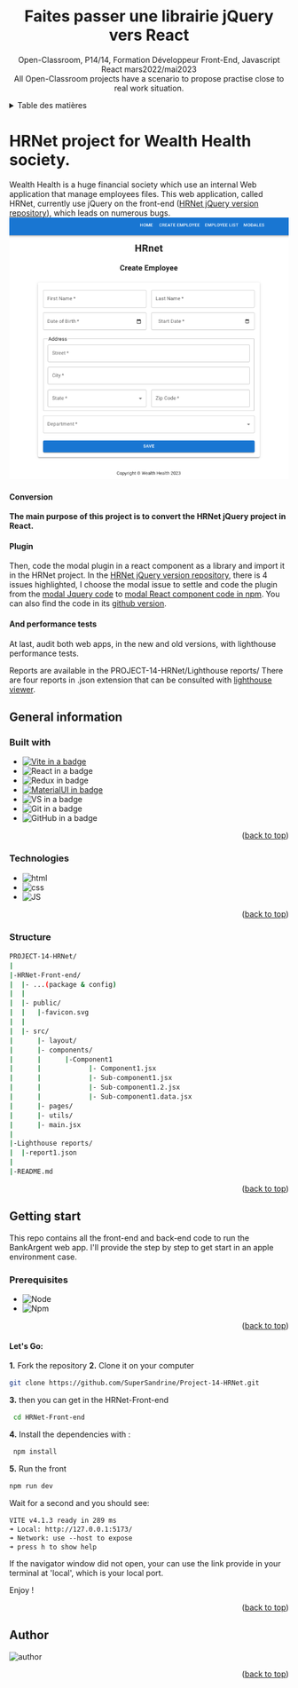 <a name="readme-top"></a>
<div align="center">
  <h1 align="center">Faites passer une librairie jQuery vers React</h1>

  <p align="center">
    Open-Classroom, P14/14, Formation Développeur Front-End, Javascript React mars2022/mai2023
    <br />
    All Open-Classroom projects have a scenario to propose practise close to real work situation.
  </p>
</div>

<details>
  <summary>Table des matières</summary>
  <ol>
    <li><a href="# HRNet project for Wealth Health society">  HRNet project for Wealth Health society: scenario</a>
    <ul>
      <li><a href="#Conversion">Conversion</a></li>
      <li><a href="#Plugin">Plugin</a></li>
      <li><a href="#And performance tests">And performance tests</a></li>
    </ul></li>
    <li><a href="#General-information">General information</a>
    <ul>
        <li><a href="#Built-with">Built with</a></li>
        <li><a href="#Technologies">Technologies</a></li>
        <li><a href="#Structure">Structure</a></li>
      </ul></li>
      <li><a href="#Getting-start">Getting start</a>
      <ul>
        <li><a href="#Prerequisites">Prerequisites</a></li>
        <li><a href="#Database">Database</a></li>
        <li><a href="#Back-end">Back-end</a></li>
        <li><a href="#Front-end">Front-end</a></li>
      </ul></li>
      <li><a href="#Author">Author</a></li>
  </ol>
</details>

# HRNet project for Wealth Health society.

Wealth Health is a huge financial society which use an internal Web application that manage employees files.
This web application, called HRNet, currently use jQuery on the front-end ([HRNet jQuery version repository](https://github.com/OpenClassrooms-Student-Center/P12_Front-end)), which leads on numerous bugs.
[![HRNet Screen Shot][product-screenshot]](https://project-14-hr-net.vercel.app/#/employee/create)


#### Conversion
**The main purpose of this project is to convert the HRNet jQuery project in React.**
#### Plugin
Then, code the modal plugin in a react component as a library and import it in the HRNet project.
In the [HRNet jQuery version repository](https://github.com/OpenClassrooms-Student-Center/P12_Front-end), there is 4 issues highlighted, I choose the modal issue to settle and code the plugin from the [modal Jquery code](https://github.com/kylefox/jquery-modal) to [modal React component code in npm](https://www.npmjs.com/package/react-modal-tuv39). You can also find the code in its [github version](https://github.com/SuperSandrine/Project-14-HRNet-plugin/blob/main/README.md).

#### And performance tests
At last, audit both web apps, in the new and old versions, with lighthouse performance tests.

Reports are available in the PROJECT-14-HRNet/Lighthouse reports/
There are four reports in .json extension that can be consulted with [lighthouse viewer](https://googlechrome.github.io/lighthouse/viewer/).

## General information

### Built with

- [![Vite in a badge][ViteBadge]](https://vitejs.dev/)
- ![React in a badge][ReactBadge]
- ![Redux in badge][ReduxBadge]
- [![MaterialUI in badge][MaterialUIBadge]](https://v4.mui.com/fr/getting-started/installation/)
- ![ VS in a badge][VisualStudioBadge]
- ![ Git in a badge][GitBadge]
- ![ GitHub in a badge][GitHubBadge]

<p align="right">(<a href="#readme-top">back to top</a>)</p>

### Technologies

- ![html][HtmlBadge]
- ![css][CssBadge]
- ![JS][JsBadge]
<p align="right">(<a href="#readme-top">back to top</a>)</p>

### Structure

```bash
PROJECT-14-HRNet/
|
|-HRNet-Front-end/
|  |- ...(package & config)
|  |
|  |- public/
|  |   |-favicon.svg
|  |
|  |- src/
|      |- layout/
|      |- components/
|      |      |-Component1
|      |            |- Component1.jsx
|      |            |- Sub-component1.jsx
|      |            |- Sub-component1.2.jsx
|      |            |- Sub-component1.data.jsx
|      |- pages/
|      |- utils/
|      |- main.jsx
|
|-Lighthouse reports/
|  |-report1.json
|
|-README.md 
```

<p align="right">(<a href="#readme-top">back to top</a>)</p>

## Getting start

This repo contains all the front-end and back-end code to run the BankArgent web app. 
I'll provide the step by step to get start in an apple environment case.


### Prerequisites

- ![Node][NodeBadge]
- ![Npm][NpmBadge]

<p align="right">(<a href="#readme-top">back to top</a>)</p> 

#### Let's Go:
**1.** Fork the repository
**2.** Clone it on your computer
```sh
git clone https://github.com/SuperSandrine/Project-14-HRNet.git
```

**3.** then you can get in the HRNet-Front-end
```sh
 cd HRNet-Front-end
```

**4.** Install the dependencies with :
```sh
 npm install
```

**5.** Run the front
```sh
npm run dev
```

Wait for a second and you should see:

```console
VITE v4.1.3 ready in 289 ms
➜ Local: http://127.0.0.1:5173/
➜ Network: use --host to expose
➜ press h to show help
```

If the navigator window did not open, your can use the link provide in your terminal at 'local', which is your local port.


Enjoy !

<p align="right">(<a href="#readme-top">back to top</a>)</p>

## Author

![author][MeBadge]

<p align="right">(<a href="#readme-top">back to top</a>)</p>

<!-- MARKDOWN LINKS & IMAGES -->

[MeBadge]: https://img.shields.io/badge/Author-Sandrine%20Mestas-blue?style=for-the-badge
[JsBadge]: https://img.shields.io/badge/Language-JavaScript-yellow
[CssBadge]: https://img.shields.io/badge/Language-css-blue
[HtmlBadge]: https://img.shields.io/badge/Language-html-orange
[ReactBadge]: https://img.shields.io/badge/Library-React-mediumaquamarine
[ReduxBadge]: https://img.shields.io/badge/Library-Redux-blueviolet
[MaterialUIBadge]: https://img.shields.io/badge/Library-MaterialUI-dodgerblue
[VisualStudioBadge]: https://img.shields.io/badge/IDE-VisualStudio-steelblue
[ViteBadge]: https://img.shields.io/badge/Frontend%20Tooling-Vite-orchid
[GitBadge]: https://img.shields.io/badge/Versionning-Git-orangered
[GitHubBadge]: https://img.shields.io/badge/Versionning-GitHub-black
[NodeBadge]: https://img.shields.io/badge/Node-v%2014.21.3-forestgreen
[NpmBadge]: https://img.shields.io/badge/Npm-v%206.14.18-firebrick

[product-screenshot]: /img/screenShot-createEmployeeForm.png